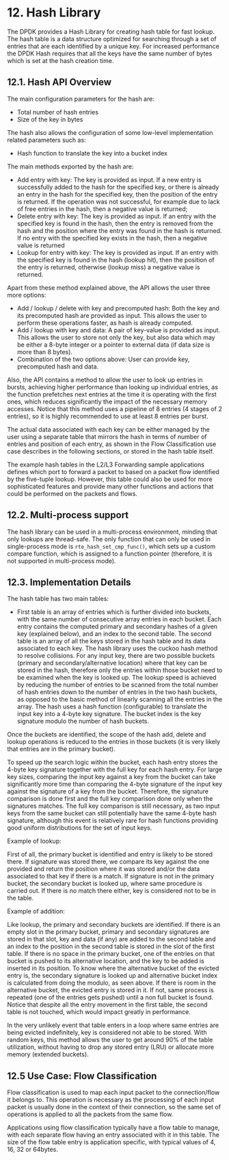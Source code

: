 
# 12. Hash Library

The DPDK provides a Hash Library for creating hash table for fast lookup. The hash table is a data structure optimized for searching through a set of entries that are each identified by a unique key. For increased performance the DPDK Hash requires that all the keys have the same number of bytes which is set at the hash creation time.

## 12.1. Hash API Overview

The main configuration parameters for the hash are:

- Total number of hash entries
- Size of the key in bytes

The hash also allows the configuration of some low-level implementation related parameters such as:

- Hash function to translate the key into a bucket index

The main methods exported by the hash are:

- Add entry with key: The key is provided as input. If a new entry is successfully added to the hash for the specified key, or there is already an entry in the hash for the specified key, then the position of the entry is returned. If the operation was not successful, for example due to lack of free entries in the hash, then a negative value is returned;
- Delete entry with key: The key is provided as input. If an entry with the specified key is found in the hash, then the entry is removed from the hash and the position where the entry was found in the hash is returned. If no entry with the specified key exists in the hash, then a negative value is returned
- Lookup for entry with key: The key is provided as input. If an entry with the specified key is found in the hash (lookup hit), then the position of the entry is returned, otherwise (lookup miss) a negative value is returned.

Apart from these method explained above, the API allows the user three more options:

- Add / lookup / delete with key and precomputed hash: Both the key and its precomputed hash are provided as input. This allows the user to perform these operations faster, as hash is already computed.
- Add / lookup with key and data: A pair of key-value is provided as input. This allows the user to store not only the key, but also data which may be either a 8-byte integer or a pointer to external data (if data size is more than 8 bytes).
- Combination of the two options above: User can provide key, precomputed hash and data.

Also, the API contains a method to allow the user to look up entries in bursts, achieving higher performance than looking up individual entries, as the function prefetches next entries at the time it is operating with the first ones, which reduces significantly the impact of the necessary memory accesses. Notice that this method uses a pipeline of 8 entries (4 stages of 2 entries), so it is highly recommended to use at least 8 entries per burst.

The actual data associated with each key can be either managed by the user using a separate table that mirrors the hash in terms of number of entries and position of each entry, as shown in the Flow Classification use case describes in the following sections, or stored in the hash table itself.

The example hash tables in the L2/L3 Forwarding sample applications defines which port to forward a packet to based on a packet flow identified by the five-tuple lookup. However, this table could also be used for more sophisticated features and provide many other functions and actions that could be performed on the packets and flows.

## 12.2. Multi-process support

The hash library can be used in a multi-process environment, minding that only lookups are thread-safe. The only function that can only be used in single-process mode is `rte_hash_set_cmp_func()`, which sets up a custom compare function, which is assigned to a function pointer (therefore, it is not supported in multi-process mode).

## 12.3. Implementation Details

The hash table has two main tables:

- First table is an array of entries which is further divided into buckets, with the same number of consecutive array entries in each bucket. Each entry contains the computed primary and secondary hashes of a given key (explained below), and an index to the second table.
The second table is an array of all the keys stored in the hash table and its data associated to each key.
The hash library uses the cuckoo hash method to resolve collisions. For any input key, there are two possible buckets (primary and secondary/alternative location) where that key can be stored in the hash, therefore only the entries within those bucket need to be examined when the key is looked up. The lookup speed is achieved by reducing the number of entries to be scanned from the total number of hash entries down to the number of entries in the two hash buckets, as opposed to the basic method of linearly scanning all the entries in the array. The hash uses a hash function (configurable) to translate the input key into a 4-byte key signature. The bucket index is the key signature modulo the number of hash buckets.

Once the buckets are identified, the scope of the hash add, delete and lookup operations is reduced to the entries in those buckets (it is very likely that entries are in the primary bucket).

To speed up the search logic within the bucket, each hash entry stores the 4-byte key signature together with the full key for each hash entry. For large key sizes, comparing the input key against a key from the bucket can take significantly more time than comparing the 4-byte signature of the input key against the signature of a key from the bucket. Therefore, the signature comparison is done first and the full key comparison done only when the signatures matches. The full key comparison is still necessary, as two input keys from the same bucket can still potentially have the same 4-byte hash signature, although this event is relatively rare for hash functions providing good uniform distributions for the set of input keys.

Example of lookup:

First of all, the primary bucket is identified and entry is likely to be stored there. If signature was stored there, we compare its key against the one provided and return the position where it was stored and/or the data associated to that key if there is a match. If signature is not in the primary bucket, the secondary bucket is looked up, where same procedure is carried out. If there is no match there either, key is considered not to be in the table.

Example of addition:

Like lookup, the primary and secondary buckets are identified. If there is an empty slot in the primary bucket, primary and secondary signatures are stored in that slot, key and data (if any) are added to the second table and an index to the position in the second table is stored in the slot of the first table. If there is no space in the primary bucket, one of the entries on that bucket is pushed to its alternative location, and the key to be added is inserted in its position. To know where the alternative bucket of the evicted entry is, the secondary signature is looked up and alternative bucket index is calculated from doing the modulo, as seen above. If there is room in the alternative bucket, the evicted entry is stored in it. If not, same process is repeated (one of the entries gets pushed) until a non full bucket is found. Notice that despite all the entry movement in the first table, the second table is not touched, which would impact greatly in performance.

In the very unlikely event that table enters in a loop where same entries are being evicted indefinitely, key is considered not able to be stored. With random keys, this method allows the user to get around 90% of the table utilization, without having to drop any stored entry (LRU) or allocate more memory (extended buckets).

## 12.5 Use Case: Flow Classification

Flow classification is used to map each input packet to the connection/flow it belongs to. This operation is necessary as the processing of each input packet is usually done in the context of their connection, so the same set of operations is applied to all the packets from the same flow.

Applications using flow classification typically have a flow table to manage, with each separate flow having an entry associated with it in this table. The size of the flow table entry is application specific, with typical values of 4, 16, 32 or 64bytes.
